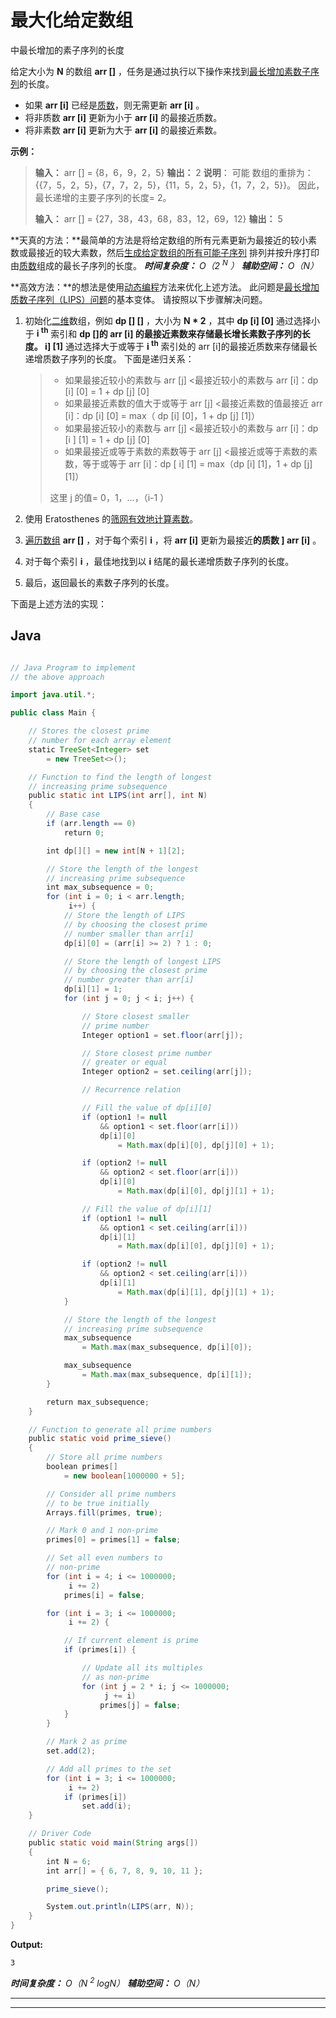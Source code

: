 # 最大化给定数组

中最长增加的素子序列的长度

给定大小为 **N** 的数组 **arr []** ，任务是通过执行以下操作来找到[最长增加素数子序列](https://www.geeksforgeeks.org/length-of-longest-prime-subsequence-in-an-array/)的长度。

*   如果 **arr [i]** 已经是[质数](https://www.geeksforgeeks.org/prime-numbers/)，则无需更新 **arr [i]** 。
*   将非质数 **arr [i]** 更新为小于 **arr [i]** 的最接近质数。
*   将非素数 **arr [i]** 更新为大于 **arr [i]** 的最接近素数。

**示例：**

> **输入：** arr [] = {8，6，9，2，5}
> **输出：** 2
> **说明**：
> 可能 数组的重排为：{{7，5，2，5}，{7，7，2，5}，{11，5，2，5}，{1，7，2，5}}。
> 因此，最长递增的主要子序列的长度= 2。
> 
> **输入：** arr [] = {27，38，43，68，83，12，69，12}
> **输出：** 5

**天真的方法：**最简单的方法是将给定数组的所有元素更新为最接近的较小素数或最接近的较大素数，然后[生成给定数组的所有可能子序列](https://www.geeksforgeeks.org/generating-all-possible-subsequences-using-recursion/) 排列并按升序打印由[质数](https://www.geeksforgeeks.org/prime-numbers/)组成的最长子序列的长度。
***时间复杂度：** O（2 <sup>N</sup> ）*
***辅助空间：** O（N）*

**高效方法：**的想法是使用[动态编程](https://www.geeksforgeeks.org/dynamic-programming/)方法来优化上述方法。 此问题是[最长增加质数子序列（LIPS）问题](https://www.geeksforgeeks.org/length-of-longest-increasing-prime-subsequence-from-a-given-array/)的基本变体。 请按照以下步骤解决问题。

1.  初始化[二维](https://www.geeksforgeeks.org/multidimensional-arrays-c-cpp/)数组，例如 **dp [] []** ，大小为 **N * 2** ，其中 **dp [i] [0]** 通过选择小于 **i <sup>th</sup>** 索引和 **dp []的 **arr [i]** 的最接近素数来存储最长增长素数子序列的长度。 i] [1]** 通过选择大于或等于 **i <sup>th</sup>** 索引处的 arr [i]的最接近质数来存储最长递增质数子序列的长度。 下面是递归关系：

    > *   如果最接近较小的素数与 arr [j] <最接近较小的素数与 arr [i]：dp [i] [0] = 1 + dp [j] [0]
    > *   如果最接近素数的值大于或等于 arr [j] <最接近素数的值最接近 arr [i]：dp [i] [0] = max（ dp [i] [0]，1 + dp [j] [1]）
    > *   如果最接近较小的素数与 arr [j] <最接近较小的素数与 arr [i]：dp [i ] [1] = 1 + dp [j] [0]
    > *   如果最接近或等于素数的素数等于 arr [j] <最接近或等于素数的素数，等于或等于 arr [i]：dp [ i] [1] = max（dp [i] [1]，1 + dp [j] [1]）
    > 
    > 这里 j 的值= 0，1，…，（i-1 ）

2.  使用 Eratosthenes 的[筛网有效地计算](https://www.geeksforgeeks.org/sieve-of-eratosthenes/)[素数](https://www.geeksforgeeks.org/prime-numbers/)。
3.  [遍历数组](https://www.geeksforgeeks.org/c-program-to-traverse-an-array/) **arr []** ，对于每个索引 **i** ，将 **arr [i]** 更新为最接近**的质数 ] arr [i]** 。
4.  对于每个索引 **i** ，最佳地找到以 **i** 结尾的最长递增质数子序列的长度。
5.  最后，返回最长的素数子序列的长度。

下面是上述方法的实现：

## Java

```java

// Java Program to implement 
// the above approach 

import java.util.*; 

public class Main { 

    // Stores the closest prime 
    // number for each array element 
    static TreeSet<Integer> set 
        = new TreeSet<>(); 

    // Function to find the length of longest 
    // increasing prime subsequence 
    public static int LIPS(int arr[], int N) 
    { 
        // Base case 
        if (arr.length == 0) 
            return 0; 

        int dp[][] = new int[N + 1][2]; 

        // Store the length of the longest 
        // increasing prime subsequence 
        int max_subsequence = 0; 
        for (int i = 0; i < arr.length; 
             i++) { 
            // Store the length of LIPS 
            // by choosing the closest prime 
            // number smaller than arr[i] 
            dp[i][0] = (arr[i] >= 2) ? 1 : 0; 

            // Store the length of longest LIPS 
            // by choosing the closest prime 
            // number greater than arr[i] 
            dp[i][1] = 1; 
            for (int j = 0; j < i; j++) { 

                // Store closest smaller 
                // prime number 
                Integer option1 = set.floor(arr[j]); 

                // Store closest prime number 
                // greater or equal 
                Integer option2 = set.ceiling(arr[j]); 

                // Recurrence relation 

                // Fill the value of dp[i][0] 
                if (option1 != null
                    && option1 < set.floor(arr[i])) 
                    dp[i][0] 
                        = Math.max(dp[i][0], dp[j][0] + 1); 

                if (option2 != null
                    && option2 < set.floor(arr[i])) 
                    dp[i][0] 
                        = Math.max(dp[i][0], dp[j][1] + 1); 

                // Fill the value of dp[i][1] 
                if (option1 != null
                    && option1 < set.ceiling(arr[i])) 
                    dp[i][1] 
                        = Math.max(dp[i][0], dp[j][0] + 1); 

                if (option2 != null
                    && option2 < set.ceiling(arr[i])) 
                    dp[i][1] 
                        = Math.max(dp[i][1], dp[j][1] + 1); 
            } 

            // Store the length of the longest 
            // increasing prime subsequence 
            max_subsequence 
                = Math.max(max_subsequence, dp[i][0]); 

            max_subsequence 
                = Math.max(max_subsequence, dp[i][1]); 
        } 

        return max_subsequence; 
    } 

    // Function to generate all prime numbers 
    public static void prime_sieve() 
    { 
        // Store all prime numbers 
        boolean primes[] 
            = new boolean[1000000 + 5]; 

        // Consider all prime numbers 
        // to be true initially 
        Arrays.fill(primes, true); 

        // Mark 0 and 1 non-prime 
        primes[0] = primes[1] = false; 

        // Set all even numbers to 
        // non-prime 
        for (int i = 4; i <= 1000000; 
             i += 2) 
            primes[i] = false; 

        for (int i = 3; i <= 1000000; 
             i += 2) { 

            // If current element is prime 
            if (primes[i]) { 

                // Update all its multiples 
                // as non-prime 
                for (int j = 2 * i; j <= 1000000; 
                     j += i) 
                    primes[j] = false; 
            } 
        } 

        // Mark 2 as prime 
        set.add(2); 

        // Add all primes to the set 
        for (int i = 3; i <= 1000000; 
             i += 2) 
            if (primes[i]) 
                set.add(i); 
    } 

    // Driver Code 
    public static void main(String args[]) 
    { 
        int N = 6; 
        int arr[] = { 6, 7, 8, 9, 10, 11 }; 

        prime_sieve(); 

        System.out.println(LIPS(arr, N)); 
    } 
} 

```

**Output:**

```
3

```

***时间复杂度：** O（N <sup>2</sup> logN）*
***辅助空间：** O（N）*



* * *

* * *



